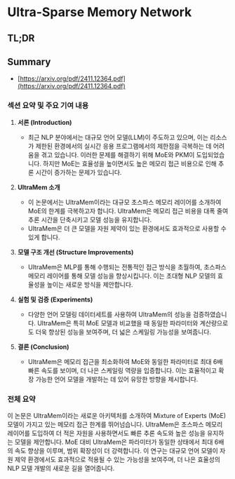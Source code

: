 # Ultra-Sparse Memory Network
## TL;DR
## Summary
- [https://arxiv.org/pdf/2411.12364.pdf](https://arxiv.org/pdf/2411.12364.pdf)

### 섹션 요약 및 주요 기여 내용

1. **서론 (Introduction)**
   - 최근 NLP 분야에서는 대규모 언어 모델(LLM)이 주도하고 있으며, 이는 리소스가 제한된 환경에서의 실시간 응용 프로그램에서의 제한점을 극복하는 데 어려움을 겪고 있습니다. 이러한 문제를 해결하기 위해 MoE와 PKM이 도입되었습니다. 하지만 MoE는 효율성을 높이면서도 높은 메모리 접근 비용으로 인해 추론 시간이 증가하는 문제가 있습니다.
   
2. **UltraMem 소개**
   - 이 논문에서는 UltraMem이라는 대규모 초스파스 메모리 레이어를 소개하여 MoE의 한계를 극복하고자 합니다. UltraMem은 메모리 접근 비용을 대폭 줄여 추론 시간을 단축시키고 모델 성능을 유지합니다.
   - UltraMem은 더 큰 모델을 자원 제약이 있는 환경에서도 효과적으로 사용할 수 있게 합니다. 

3. **모델 구조 개선 (Structure Improvements)**
   - UltraMem은 MLP를 통해 수행되는 전통적인 접근 방식을 초월하여, 초스파스 메모리 레이어를 통해 모델 성능을 향상시킵니다. 이는 초대형 NLP 모델의 효율성을 높이는 새로운 방식을 제안합니다.

4. **실험 및 검증 (Experiments)**
   - 다양한 언어 모델링 데이터세트를 사용하여 UltraMem의 성능을 검증하였습니다. UltraMem은 특히 MoE 모델과 비교했을 때 동일한 파라미터와 계산량으로도 더욱 향상된 성능을 보여주며, 더 넓은 스케일링 가능성을 보여줍니다.

5. **결론 (Conclusion)**
   - UltraMem은 메모리 접근을 최소화하여 MoE와 동일한 파라미터로 최대 6배 빠른 속도를 보이며, 더 나은 스케일링 역량을 입증합니다. 이는 효율적이고 확장 가능한 언어 모델을 개발하는 데 있어 유망한 방향을 제시합니다.

### 전체 요약

이 논문은 UltraMem이라는 새로운 아키텍처를 소개하여 Mixture of Experts (MoE) 모델이 가지고 있는 메모리 접근 한계를 뛰어넘습니다. UltraMem은 초스파스 메모리 레이어를 도입하여 더 적은 자원을 사용하면서도 빠른 추론 속도와 높은 성능을 유지하는 모델을 제안합니다. MoE 대비 UltraMem은 파라미터가 동일한 상태에서 최대 6배의 속도 향상을 이루며, 범위 확장성이 더 강력합니다. 이 연구는 대규모 언어 모델이 자원 제약 환경에서도 효과적으로 적용될 수 있는 가능성을 보여주며, 더 나은 효율성의 NLP 모델 개발의 새로운 길을 열어줍니다.